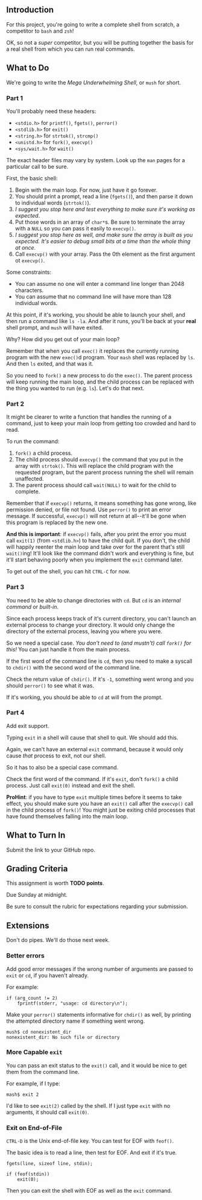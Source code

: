 ## Introduction

For this project, you're going to write a complete shell from scratch, a
competitor to `bash` and `zsh`!

OK, so not a _super_ competitor, but you will be putting together the
basis for a real shell from which you can run real commands.

## What to Do

We're going to write the _Mega Underwhelming Shell_, or `mush` for
short.

### Part 1

You'll probably need these headers:

* `<stdio.h>` for `printf()`, `fgets()`, `perror()`
* `<stdlib.h>` for `exit()`
* `<string.h>` for `strtok()`, `strcmp()`
* `<unistd.h>` for `fork()`, `execvp()`
* `<sys/wait.h>` for `wait()`

The exact header files may vary by system. Look up the `man` pages for a
particular call to be sure.

First, the basic shell:  

1. Begin with the main loop. For now, just have it go forever.
2. You should print a prompt, read a line (`fgets()`), and then parse it
   down to individual words (`strtok()`).
3. _I suggest you stop here and test everything to make sure it's
   working as expected_.
3. Put those words in an array of `char*`s. Be sure to terminate the
   array with a `NULL` so you can pass it easily to `execvp()`.
4. _I suggest you stop here as well, and make sure the array is built as
   you expected. It's easier to debug small bits at a time than the
   whole thing at once._
5. Call `execvp()` with your array. Pass the 0th element as the first
   argument ot `execvp()`.

Some constraints:

* You can assume no one will enter a command line longer than 2048
  characters.
* You can assume that no command line will have more than 128 individual
  words.

At this point, if it's working, you should be able to launch your shell,
and then run a command like `ls -la`. And after it runs, you'll be back
at your **real** shell prompt, and `mush` will have exited.

Why? How did you get out of your main loop?

Remember that when you call `exec()` it replaces the currently running
program with the new `exec()`d program. Your `mash` shell was replaced
by `ls`. And then `ls` exited, and that was it.

So you need to `fork()` a new process to do the `exec()`. The parent
process will keep running the main loop, and the child process can be
replaced with the thing you wanted to run (e.g. `ls`). Let's do that
next.

### Part 2

It might be clearer to write a function that handles the running of a
command, just to keep your main loop from getting too crowded and hard
to read.

To run the command:

1. `fork()` a child process.
2. The child process should `execvp()` the command that you put in the
   array with `strtok()`. This will replace the child program with the
   requested program, but the parent process running the shell will
   remain unaffected.
3. The parent process should call `wait(NULL)` to wait for the child to
   complete.

Remember that if `execvp()` returns, it means something has gone wrong,
like permission denied, or file not found. Use `perror()` to print an
error message. If successful, `execvp()` will not return at all--it'll
be gone when this program is replaced by the new one.

**And this is important**: if `execvp()` fails, after you print the
error you must call `exit(1)` (from `<stdlib.h>`) to have the child
quit. If you don't, the child will happily reenter the main loop and
take over for the parent that's still `wait()`ing! It'll look like the
command didn't work and everything is fine, but it'll start behaving
poorly when you implement the `exit` command later.

To get out of the shell, you can hit `CTRL-C` for now.

### Part 3

You need to be able to change directories with `cd`. But `cd` is an
_internal command_ or _built-in_.

Since each process keeps track of it's current directory, you can't
launch an external process to change your directory. It would only
change the directory of the external process, leaving you where you
were.

So we need a special case. _You don't need to (and mustn't) call
`fork()` for this!_ You can just handle it from the main process.

If the first word of the command line is `cd`, then you need to make a
syscall to `chdir()` with the second word of the command line.

Check the return value of `chdir()`. If it's `-1`, something went wrong
and you should `perror()` to see what it was.

If it's working, you should be able to `cd` at will from the prompt.

### Part 4

Add exit support.

Typing `exit` in a shell will cause that shell to quit. We should add
this.

Again, we can't have an external `exit` command, because it would only
cause _that_ process to exit, not our shell.

So it has to also be a special case command.

Check the first word of the command. If it's `exit`, don't `fork()` a
child process. Just call `exit(0)` instead and exit the shell.

**ProHint**: if you have to type `exit` multiple times before it seems
to take effect, you should make sure you have an `exit()` call after the
`execvp()` call in the child process of `fork()`! You might just be
exiting child processes that have found themselves falling into the main
loop.

## What to Turn In

Submit the link to your GitHub repo.

## Grading Criteria

This assignment is worth **TODO points**.

Due Sunday at midnight.

Be sure to consult the rubric for expectations regarding your
submission.

## Extensions

Don't do pipes. We'll do those next week.

### Better errors

Add good error messages if the wrong number of arguments are passed to
`exit` or `cd`, if you haven't already.

For example:

```
if (arg_count != 2)
    fprintf(stderr, "usage: cd directory\n");
```

Make your `perror()` statements informative for `chdir()` as well, by
printing the attempted directory name if something went wrong.

```
mush$ cd nonexistent_dir
nonexistent_dir: No such file or directory
```

### More Capable `exit`

You can pass an exit status to the `exit()` call, and it would be nice
to get them from the command line.

For example, if I type:

```
mash$ exit 2
```

I'd like to see `exit(2)` called by the shell. If I just type `exit`
with no arguments, it should call `exit(0)`.

### Exit on End-of-File

`CTRL-D` is the Unix end-of-file key. You can test for EOF with
`feof()`.

The basic idea is to read a line, then test for EOF. And exit if it's
true.

```
fgets(line, sizeof line, stdin);

if (feof(stdin))
    exit(0);
```

Then you can exit the shell with EOF as well as the `exit` command.

<!--
Rubric:

Prints prompt, reads input (5)
Runs single command (20)
Runs single command and arguments (20)
Handles cd command (20)
Handles exit command (10)
-->